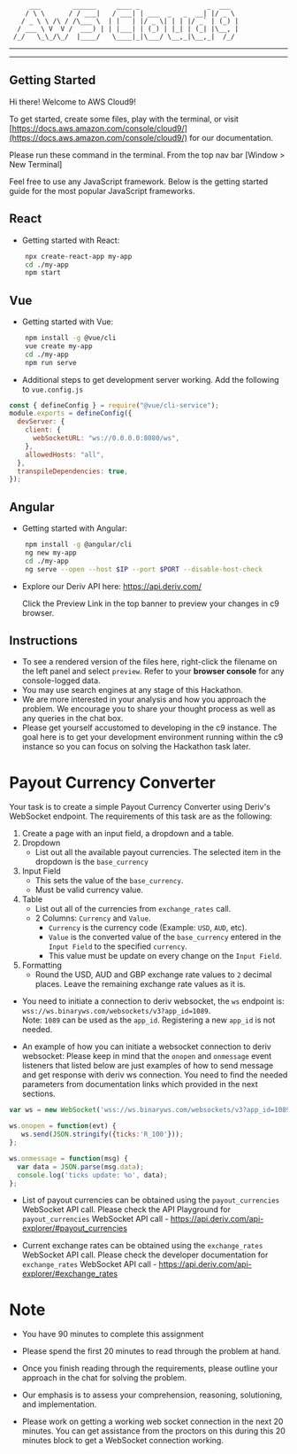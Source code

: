          ___        ______     ____ _                 _  ___  
        / \ \      / / ___|   / ___| | ___  _   _  __| |/ _ \ 
       / _ \ \ /\ / /\___ \  | |   | |/ _ \| | | |/ _` | (_) |
      / ___ \ V  V /  ___) | | |___| | (_) | |_| | (_| |\__, |
     /_/   \_\_/\_/  |____/   \____|_|\___/ \__,_|\__,_|  /_/ 
 ----------------------------------------------------------------- 

---

## Getting Started

Hi there! Welcome to AWS Cloud9!

To get started, create some files, play with the terminal,
or visit [https://docs.aws.amazon.com/console/cloud9/](https://docs.aws.amazon.com/console/cloud9/) for our documentation.

Please run these command in the terminal. From the top nav bar [Window > New Terminal]

Feel free to use any JavaScript framework. Below is the getting started guide for the most popular JavaScript frameworks.


## React

- Getting started with React:

```bash
    npx create-react-app my-app
    cd ./my-app
    npm start
```

## Vue

- Getting started with Vue:

```bash
    npm install -g @vue/cli
    vue create my-app
    cd ./my-app
    npm run serve
```

- Additional steps to get development server working. Add the following to `vue.config.js`

```javascript
const { defineConfig } = require("@vue/cli-service");
module.exports = defineConfig({
  devServer: {
    client: {
      webSocketURL: "ws://0.0.0.0:8080/ws",
    },
    allowedHosts: "all",
  },
  transpileDependencies: true,
});
```

## Angular

- Getting started with Angular:

```bash
    npm install -g @angular/cli
    ng new my-app
    cd ./my-app
    ng serve --open --host $IP --port $PORT --disable-host-check
```

- Explore our Deriv API here: https://api.deriv.com/

  Click the Preview Link in the top banner to preview your changes in c9 browser.

## Instructions

- To see a rendered version of the files here, right-click the filename on the left panel and select `preview`. Refer to your **browser console** for any console-logged data.
- You may use search engines at any stage of this Hackathon.
- We are more interested in your analysis and how you approach the problem. We encourage you to share your thought process as well as any queries in the chat box.
- Please get yourself accustomed to developing in the c9 instance. The goal here is to get your development environment running within the c9 instance so you can focus on solving the Hackathon task later.

# Payout Currency Converter

Your task is to create a simple Payout Currency Converter using Deriv's WebSocket endpoint. The requirements of this task are as the following:

1. Create a page with an input field, a dropdown and a table.
2. Dropdown
   - List out all the available payout currencies. The selected item in the dropdown is the `base_currency`
3. Input Field
   - This sets the value of the `base_currency`.
   - Must be valid currency value.
4. Table
   - List out all of the currencies from `exchange_rates` call.
   - 2 Columns: `Currency` and `Value`.
      - `Currency` is the currency code (Example: `USD`, `AUD`, etc).
      - `Value` is the converted value of the `base_currency` entered in the `Input Field` to the specified `currency`.
      - This value must be update on every change on the `Input Field`.
5. Formatting
   - Round the USD, AUD and GBP exchange rate values to `2` decimal places. Leave the remaining exchange rate values as it is.

- You need to initiate a connection to deriv websocket, the `ws` endpoint is: `wss://ws.binaryws.com/websockets/v3?app_id=1089`.<br>
 Note: `1089` can be used as the `app_id`. Registering a new `app_id` is not needed.

- An example of how you can initiate a websocket connection to deriv websocket:
 Please keep in mind that the `onopen` and `onmessage` event listeners that listed below are just examples of how to send message and get response with deriv ws connection. You need to find the needed parameters from documentation links which provided in the next sections.

```javascript
var ws = new WebSocket('wss://ws.binaryws.com/websockets/v3?app_id=1089');

ws.onopen = function(evt) {
   ws.send(JSON.stringify({ticks:'R_100'}));
};

ws.onmessage = function(msg) {
  var data = JSON.parse(msg.data);
  console.log('ticks update: %o', data);
};
```

- List of payout currencies can be obtained using the `payout_currencies` WebSocket API call. Please check the API Playground for `payout_currencies` WebSocket API call - https://api.deriv.com/api-explorer/#payout_currencies

- Current exchange rates can be obtained using the `exchange_rates` WebSocket API call. Please check the developer documentation for `exchange_rates` WebSocket API call - https://api.deriv.com/api-explorer/#exchange_rates

# Note

-   You have 90 minutes to complete this assignment

-   Please spend the first 20 minutes to read through the problem at hand.
-   Once you finish reading through the requirements, please outline your approach in the chat for solving the problem.
-   Our emphasis is to assess your comprehension, reasoning, solutioning, and implementation.
-   Please work on getting a working web socket connection in the next 20 minutes. You can get assistance from the proctors on this during this 20 minutes block to get a WebSocket connection working.